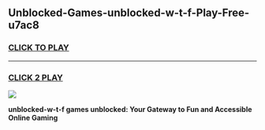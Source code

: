
## Unblocked-Games-unblocked-w-t-f-Play-Free-u7ac8
<h3>
<a href="https://premium76.site?title=unblocked-w-t-f&ref=10A">CLICK TO PLAY</a></h3>
<hr>

<h3>
<a href="https://premium76.site?title=unblocked-w-t-f&ref=10A">CLICK 2 PLAY</a>
  
</h3>

<a href="https://premium76.site?title=unblocked-w-t-f&ref=10A"><img src="https://clearcache.store/games.png"></a>


**unblocked-w-t-f games unblocked: Your Gateway to Fun and Accessible Online Gaming**
